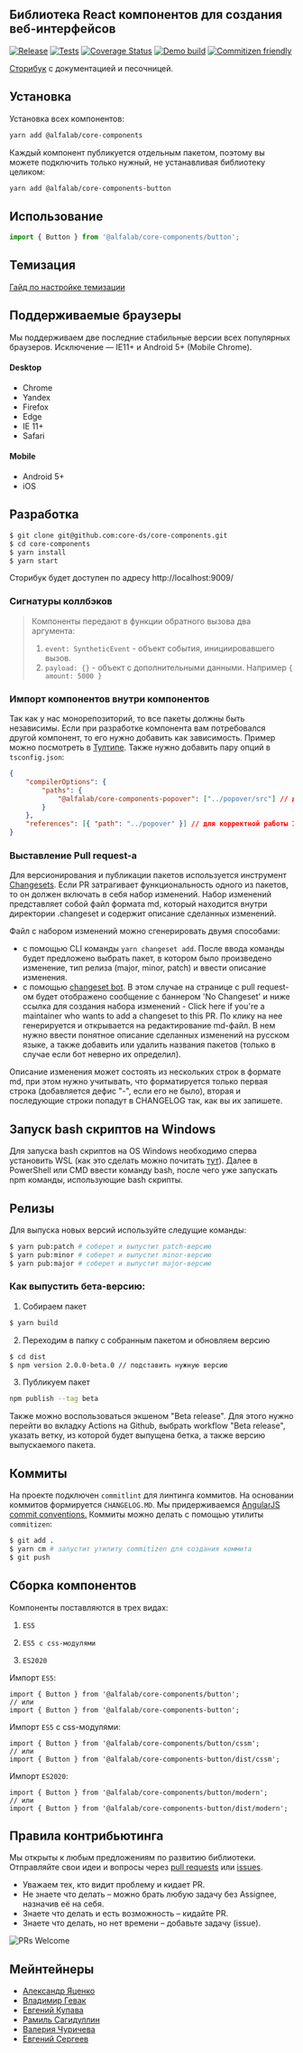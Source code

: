 <div class="github-doc">

## Библиотека React компонентов для создания веб-интерфейсов


[![Release](https://github.com/core-ds/core-components/actions/workflows/release.yml/badge.svg)](https://github.com/core-ds/core-components/actions/workflows/release.yml)
[![Tests](https://github.com/core-ds/core-components/actions/workflows/build.yml/badge.svg)](https://github.com/core-ds/core-components/actions/workflows/build.yml)
[![Coverage Status](https://coveralls.io/repos/github/core-ds/core-components/badge.svg)](https://coveralls.io/github/core-ds/core-components)
[![Demo build](https://github.com/core-ds/core-components/actions/workflows/main.yml/badge.svg)](https://github.com/core-ds/core-components/actions/workflows/main.yml)
[![Commitizen friendly](https://img.shields.io/badge/commitizen-friendly-brightgreen.svg)](http://commitizen.github.io/cz-cli/)

[Cторибук](https://core-ds.github.io/core-components/) с документацией и песочницей.

</div>

## Установка

Установка всех компонентов:

```bash
yarn add @alfalab/core-components
```

Каждый компонент публикуется отдельным пакетом, поэтому вы можете подключить только нужный, не устанавливая библиотеку целиком:

```bash
yarn add @alfalab/core-components-button
```

## Использование

```jsx
import { Button } from '@alfalab/core-components/button';
```

## Темизация

[Гайд по настройке темизации](https://core-ds.github.io/core-components/master/?path=/docs/гайдлайны-темизация--page)

## Поддерживаемые браузеры

Мы поддерживаем две последние стабильные версии всех популярных браузеров. Исключение — IE11+ и Android 5+ (Mobile Chrome).

#### Desktop

-   Chrome
-   Yandex
-   Firefox
-   Edge
-   IE 11+
-   Safari

#### Mobile

-   Android 5+
-   iOS

## Разработка

```bash
$ git clone git@github.com:core-ds/core-components.git
$ cd core-components
$ yarn install
$ yarn start
```

Сторибук будет доступен по адресу http://localhost:9009/

### Сигнатуры коллбэков

> Компоненты передают в функции обратного вызова два аргумента:
>
> 1. `event: SyntheticEvent` - объект события, инициировавшего вызов.
> 2. `payload: {}` - объект с дополнительными данными. Например `{ amount: 5000 }`

### Импорт компонентов внутри компонентов

Так как у нас монорепозиторий, то все пакеты должны быть независимы. Если при разработке компонента вам потребовался другой компонент, то его нужно добавить как зависимость. Пример можно посмотреть в [Тултипе](https://github.com/core-ds/core-components/tree/master/packages/tooltip). Также нужно добавить пару опций в `tsconfig.json`:

```json
{
    "compilerOptions": {
        "paths": {
            "@alfalab/core-components-popover": ["../popover/src"] // для корректоной сборки rollup
        }
    },
    "references": [{ "path": "../popover" }] // для корректной работы IDE
}
```

### Выставление Pull request-а
Для версионирования и публикации пакетов используется инструмент [Changesets](https://github.com/changesets/changesets).
Если PR затрагивает функциональность одного из пакетов, то он должен включать в себя набор изменений.
Набор изменений представляет собой файл формата md, который находится внутри директории .changeset и содержит описание сделанных изменений.

Файл с набором изменений можно сгенерировать двумя способами:
- с помощью CLI команды ```yarn changeset add```.
  После ввода команды будет предложено выбрать пакет, в котором было произведено изменение, тип релиза (major, minor, patch) и ввести описание изменения.
- с помощью [changeset bot](https://github.com/changesets/bot).
  В этом случае на странице с pull request-ом будет отображено сообщение с баннером 'No Changeset'
  и ниже ссылка для создания набора изменений - Click here if you're a maintainer who wants to add a changeset to this PR.
  По клику на нее генерируется и открывается на редактирование md-файл. В нем нужно ввести понятное описание сделанных изменений на русском языке,
  а также добавить или удалить названия пакетов (только в случае если бот неверно их определил).

Описание изменения может состоять из нескольких строк в формате md, при этом нужно учитывать, что форматируется только первая строка (добавляется дефис "-", если его не было),
вторая и последующие строки попадут в CHANGELOG так, как вы их запишете.

## Запуск bash скриптов на Windows

Для запуска bash скриптов на OS Windows необходимо сперва установить WSL
(как это сделать можно почитать [тут](https://docs.microsoft.com/ru-ru/windows/wsl/)).
Далее в PowerShell или CMD ввести команду bash, после чего уже запускать npm команды, использующие bash скрипты.

## Релизы

Для выпуска новых версий используйте следущие команды:

```bash
$ yarn pub:patch # соберет и выпустит patch-версию
$ yarn pub:minor # соберет и выпустит minor-версию
$ yarn pub:major # соберет и выпустит major-версию
```

### Как выпустить бета-версию:

1. Собираем пакет

```bash
$ yarn build
```

2. Переходим в папку с собранным пакетом и обновляем версию

```bash
$ cd dist
$ npm version 2.0.0-beta.0 // подставить нужную версию
```

3. Публикуем пакет

```bash
npm publish --tag beta
```

Также можно воспользоваться экшеном "Beta release".
Для этого нужно перейти во вкладку Actions на Github, выбрать workflow "Beta release",
указать ветку, из которой будет выпущена бетка, а также версию выпускаемого пакета.


## Коммиты

На проекте подключен `commitlint` для линтинга коммитов. На основании коммитов формируется `CHANGELOG.MD`.
Мы придерживаемся [AngularJS commit conventions.](https://gist.github.com/stephenparish/9941e89d80e2bc58a153)
Коммиты можно делать с помощью утилиты `commitizen`:

```bash
$ git add .
$ yarn cm # запустит утилиту commitizen для создания коммита
$ git push
```

## Сборка компонентов

Компоненты поставляются в трех видах:

1. `ES5`

2. `ES5 с css-модулями`

3. `ES2020`

Импорт `ES5`:

```tsx
import { Button } from '@alfalab/core-components/button';
// или
import { Button } from '@alfalab/core-components-button';
```

Импорт `ES5` с css-модулями:

```tsx
import { Button } from '@alfalab/core-components/button/cssm';
// или
import { Button } from '@alfalab/core-components-button/dist/cssm';
```

Импорт `ES2020`:

```tsx
import { Button } from '@alfalab/core-components/button/modern';
// или
import { Button } from '@alfalab/core-components-button/dist/modern';
```

## Правила контрибьютинга

Мы открыты к любым предложениям по развитию библиотеки.
Отправляйте свои идеи и вопросы через [pull requests](https://github.com/core-ds/core-components/pulls) или [issues](https://github.com/core-ds/core-components/issues).

-   Уважаем тех, кто видит проблему и кидает PR.
-   Не знаете что делать – можно брать любую задачу без Assignee, назначив её на себя.
-   Знаете что делать и есть возможность – кидайте PR.
-   Знаете что делать, но нет времени – добавьте задачу (issue).

![PRs Welcome](https://img.shields.io/badge/PRs-welcome-brightgreen.svg?style=flat-square)

## Мейнтейнеры

-   [Александр Яценко](https://github.com/reme3d2y)
-   [Владимир Гевак](https://github.com/Lacronts)
-   [Евгений Купава](https://github.com/EGNKupava)
-   [Рамиль Сагидуллин](https://github.com/blackraydev)
-   [Валерия Чуричева](https://github.com/Valeri8888)
-   [Евгений Сергеев](https://github.com/SiebenSieben)
